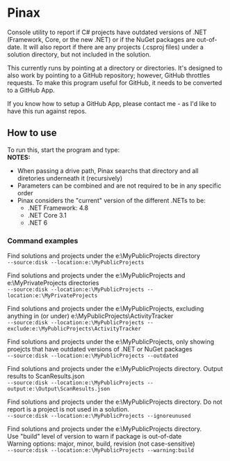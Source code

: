 # Pinax

Console utility to report if C# projects have outdated versions of .NET (Framework, Core, or the new .NET) or if the NuGet packages are out-of-date. 
It will also report if there are any projects (.csproj files) under a solution directory, but not included in the solution.

This currently runs by pointing at a directory or directories.
It's designed to also work by pointing to a GitHub repository; however, GitHub throttles requests.
To make this program useful for GitHub, it needs to be converted to a GitHub App.

If you know how to setup a GitHub App, please contact me - as I'd like to have this run against repos.


## How to use
To run this, start the program and type:   
**NOTES:**
- When passing a drive path, Pinax searchs that directory and all diretories underneath it (recursively)
- Parameters can be combined and are not required to be in any specific order
- Pinax considers the "current" version of the different .NETs to be:
  - .NET Framework: 4.8
  - .NET Core 3.1
  - .NET 6

### Command examples
Find solutions and projects under the e:\MyPublicProjects directory  
```--source:disk --location:e:\MyPublicProjects```

Find solutions and projects under the e:\MyPublicProjects and e:\MyPrivateProjects directories   
```--source:disk --location:e:\MyPublicProjects --location:e:\MyPrivateProjects```

Find solutions and projects under the e:\MyPublicProjects, excluding anything in (or under) e:\MyPublicProjects\ActivityTracker   
```--source:disk --location:e:\MyPublicProjects --exclude:e:\MyPublicProjects\ActivityTracker```

Find solutions and projects under the e:\MyPublicProjects, only showing proejcts that have outdated versions of .NET or NuGet packages   
```--source:disk --location:e:\MyPublicProjects --outdated```

Find solutions and projects under the e:\MyPublicProjects directory. Output results to ScanResults.json  
```--source:disk --location:e:\MyPublicProjects --output:e:\Output\ScanResults.json```

Find solutions and projects under the e:\MyPublicProjects directory. Do not report is a project is not used in a solution.  
```--source:disk --location:e:\MyPublicProjects --ignoreunused```

Find solutions and projects under the e:\MyPublicProjects directory.   
Use "build" level of version to warn if package is out-of-date   
Warning options: major, minor, build, revision (not case-sensitive)   
```--source:disk --location:e:\MyPublicProjects --warning:build```
